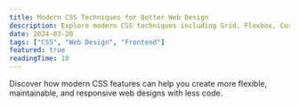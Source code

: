 ```yaml
---
title: Modern CSS Techniques for Better Web Design
description: Explore modern CSS techniques including Grid, Flexbox, Custom Properties, and more for creating responsive and maintainable websites.
date: 2024-03-20
tags: ["CSS", "Web Design", "Frontend"]
featured: true
readingTime: 10
---
```


Discover how modern CSS features can help you create more flexible, maintainable, and responsive web designs with less code.
